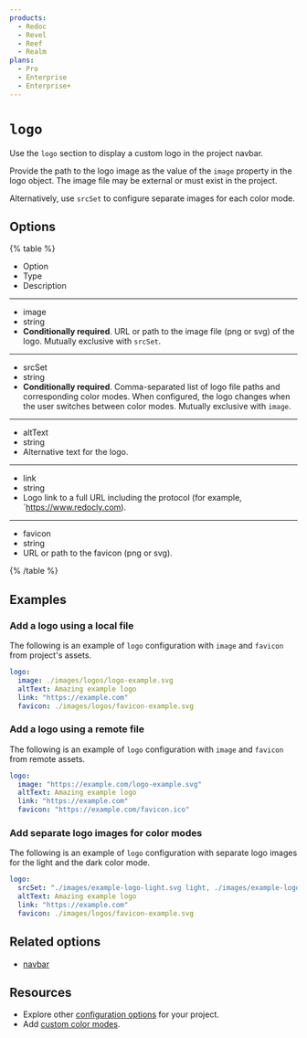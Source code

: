 ```yaml
---
products:
  - Redoc
  - Revel
  - Reef
  - Realm
plans:
  - Pro
  - Enterprise
  - Enterprise+
---
```

# `logo`

Use the `logo` section to display a custom logo in the project navbar.

Provide the path to the logo image as the value of the `image` property in the logo object.
The image file may be external or must exist in the project.

Alternatively, use `srcSet` to configure separate images for each color mode.

## Options

{% table %}

- Option
- Type
- Description

---

- image
- string
- **Conditionally required**.
  URL or path to the image file (png or svg) of the logo.
  Mutually exclusive with `srcSet`.

---

- srcSet
- string
- **Conditionally required**.
  Comma-separated list of logo file paths and corresponding color modes.
  When configured, the logo changes when the user switches between color modes.
  Mutually exclusive with `image`.

---

- altText
- string
- Alternative text for the logo.

---

- link
- string
- Logo link to a full URL including the protocol (for example, `https://www.redocly.com).

---

- favicon
- string
- URL or path to the favicon (png or svg).

{% /table %}

## Examples

### Add a logo using a local file

The following is an example of `logo` configuration with `image` and `favicon` from project's assets.

```yaml {% title="redocly.yaml" %}
logo:
  image: ./images/logos/logo-example.svg
  altText: Amazing example logo
  link: "https://example.com"
  favicon: ./images/logos/favicon-example.svg
```

### Add a logo using a remote file

The following is an example of `logo` configuration with `image` and `favicon` from remote assets.


```yaml {% title="redocly.yaml" %}
logo:
  image: "https://example.com/logo-example.svg"
  altText: Amazing example logo
  link: "https://example.com"
  favicon: "https://example.com/favicon.ico"
```

### Add separate logo images for color modes

The following is an example of `logo` configuration with separate logo images for the light and the dark color mode.

```yaml {% title="redocly.yaml" %}
logo:
  srcSet: "./images/example-logo-light.svg light, ./images/example-logo-dark.svg dark"
  altText: Amazing example logo
  link: "https://example.com"
  favicon: ./images/logos/favicon-example.svg
```

## Related options

- [navbar](navbar.md)

## Resources

- Explore other [configuration options](./index.md) for your project.
- Add [custom color modes](../extend/how-to/add-color-mode.md).
